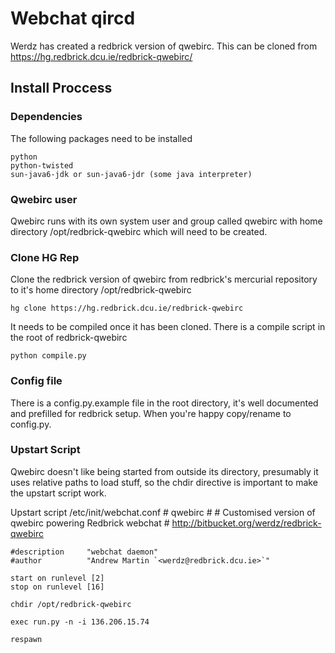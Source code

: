 # Webchat qircd


Werdz has created a redbrick version of qwebirc. This can be cloned from https://hg.redbrick.dcu.ie/redbrick-qwebirc/

## Install Proccess

### Dependencies

The following packages need to be installed

    python
    python-twisted
    sun-java6-jdk or sun-java6-jdr (some java interpreter)

### Qwebirc user

Qwebirc runs with its own system user and group called qwebirc with home directory /opt/redbrick-qwebirc which will need to be created.


### Clone HG Rep

Clone the redbrick version of qwebirc from redbrick's mercurial repository to it's home directory /opt/redbrick-qwebirc

    hg clone https://hg.redbrick.dcu.ie/redbrick-qwebirc

It needs to be compiled once it has been cloned. There is a compile script in the root of redbrick-qwebirc

    python compile.py

### Config file

There is a config.py.example file in the root directory, it's well documented and prefilled for redbrick setup.
When you're happy copy/rename to config.py.

### Upstart Script

Qwebirc doesn't like being started from outside its directory, presumably it uses relative paths to load stuff, so the chdir directive is important to make the upstart script work.

Upstart script /etc/init/webchat.conf
    # qwebirc
    #
    # Customised version of qwebirc powering Redbrick webchat
    # http://bitbucket.org/werdz/redbrick-qwebirc

    #description     "webchat daemon"
    #author          "Andrew Martin `<werdz@redbrick.dcu.ie>`"

    start on runlevel [2]
    stop on runlevel [16]

    chdir /opt/redbrick-qwebirc

    exec run.py -n -i 136.206.15.74

    respawn
